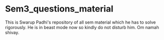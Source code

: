 # Sem3_questions_material
This is Swarup Padhi's repository of all sem material which he has to solve rigorously.
He is in beast mode now so kindly do not disturb him.
Om namah shivay.
